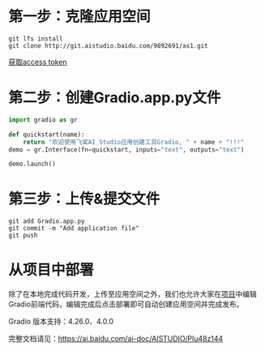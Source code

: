 # 第一步：克隆应用空间

```linux
git lfs install
git clone http://git.aistudio.baidu.com/9892691/as1.git
```

[获取access token](https://aistudio.baidu.com/account/accessToken)

# 第二步：创建Gradio.app.py文件

```python
import gradio as gr

def quickstart(name):
    return "欢迎使用飞桨AI Studio应用创建工具Gradio, " + name + "!!!"
demo = gr.Interface(fn=quickstart, inputs="text", outputs="text")

demo.launch()

```

# 第三步：上传&提交文件

```
git add Gradio.app.py
git commit -m "Add application file"
git push
```

# 从项目中部署

除了在本地完成代码开发，上传至应用空间之外，我们也允许大家在[项目](https://aistudio.baidu.com/my/project)中编辑Gradio前端代码，编辑完成后点击部署即可自动创建应用空间并完成发布。



Gradio 版本支持：4.26.0、4.0.0

完整文档请见：https://ai.baidu.com/ai-doc/AISTUDIO/Plu48z144